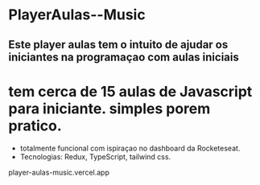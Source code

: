 # PlayerAulas--Music 
## Este player aulas tem o intuito de ajudar os iniciantes na programaçao com aulas iniciais
# tem cerca de 15 aulas de Javascript para iniciante. simples porem pratico.
+ totalmente funcional com ispiraçao no dashboard da Rocketeseat.
+ Tecnologias: Redux, TypeScript, tailwind css.

player-aulas-music.vercel.app





